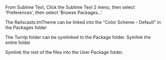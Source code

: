 From Sublime Text, Click the Sublime Text 2 menu, then select 'Preferences', then select 'Browse Packages...'

The Railscasts.tmTheme can be linked into the "Color Scheme - Default" in the Packages folder

The Turnip folder can be symlinked to the Package folder. Symlink the entire folder

Symlink the rest of the files into the User Package folder.